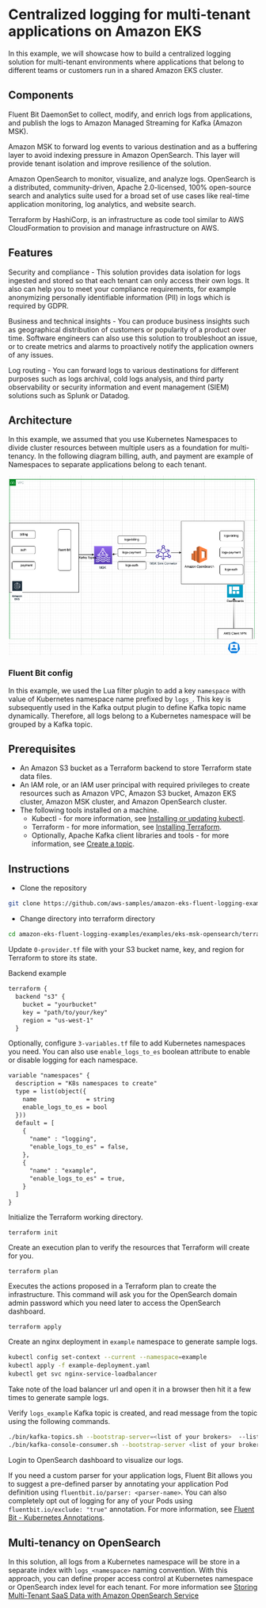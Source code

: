 # Centralized logging for multi-tenant applications on Amazon EKS

In this example, we will showcase how to build a centralized logging solution for multi-tenant environments where applications that belong to different teams or customers run in a shared Amazon EKS cluster.

## Components

Fluent Bit DaemonSet to collect, modify, and enrich logs from applications, and publish the logs to Amazon Managed Streaming for Kafka (Amazon MSK).

Amazon MSK to forward log events to various destination and as a buffering layer to avoid indexing pressure in Amazon OpenSearch. This layer will provide tenant isolation and improve resilience of the solution.

Amazon OpenSearch to monitor, visualize, and analyze logs. OpenSearch is a distributed, community-driven, Apache 2.0-licensed, 100% open-source search and analytics suite used for a broad set of use cases like real-time application monitoring, log analytics, and website search.

Terraform by HashiCorp, is an infrastructure as code tool similar to AWS CloudFormation to provision and manage infrastructure on AWS.

## Features

Security and compliance - This solution provides data isolation for logs ingested and stored so that each tenant can only access their own logs. It also can help you to meet your compliance requirements, for example anonymizing personally identifiable information (PII) in logs which is required by GDPR.

Business and technical insights -  You can produce business insights such as geographical distribution of customers or popularity of a product over time. Software engineers can also use this solution to troubleshoot an issue, or to create metrics and alarms to proactively notify the application owners of any issues.

Log routing - You can forward logs to various destinations for different purposes such as logs archival, cold logs analysis, and third party observability or security information and event management (SIEM) solutions such as Splunk or Datadog.

## Architecture

In this example, we assumed that you use Kubernetes Namespaces to divide cluster resources between multiple users as a foundation for multi-tenancy. In the following diagram billing, auth, and payment are example of Namespaces to separate applications belong to each tenant.

![Architecture](Ref-Architecture.png?raw=true "Title")

### Fluent Bit config

In this example, we used the Lua filter plugin to add a key `namespace` with value of Kubernetes namespace name prefixed by `logs_`. This key is subsequently used in the Kafka output plugin to define Kafka topic name dynamically. Therefore, all logs belong to a Kubernetes namespace will be grouped by a Kafka topic.

## Prerequisites

* An Amazon S3 bucket as a Terraform backend to store Terraform state data files.
* An IAM role, or an IAM user principal with required privileges to create resources such as Amazon VPC, Amazon S3 bucket, Amazon EKS cluster, Amazon MSK cluster, and Amazon OpenSearch cluster.
* The following tools installed on a machine.
  * Kubectl - for more information, see [Installing or updating kubectl](https://docs.aws.amazon.com/eks/latest/userguide/install-kubectl.html).
  * Terraform - for more information, see [Installing Terraform](https://developer.hashicorp.com/terraform/tutorials/aws-get-started/install-cli).
  * Optionally, Apache Kafka client libraries and tools - for more information, see [Create a topic](https://docs.aws.amazon.com/msk/latest/developerguide/create-topic.html).

## Instructions

* Clone the repository

```bash
git clone https://github.com/aws-samples/amazon-eks-fluent-logging-examples.git
```

* Change directory into terraform directory

```bash
cd amazon-eks-fluent-logging-examples/examples/eks-msk-opensearch/terraform
```

Update `0-provider.tf` file with your S3 bucket name, key, and region for Terraform to store its state.

Backend example

```hcl
terraform {
  backend "s3" {
    bucket = "yourbucket"
    key = "path/to/your/key"
    region = "us-west-1"
  }
```

Optionally, configure `3-variables.tf` file to add Kubernetes namespaces you need. You can also use `enable_logs_to_es` boolean attribute to enable or disable logging for each namespace.

```hcl
variable "namespaces" {
  description = "K8s namespaces to create"
  type = list(object({
    name              = string
    enable_logs_to_es = bool
  }))
  default = [
    {
      "name" : "logging",
      "enable_logs_to_es" = false,
    },
    {
      "name" : "example",
      "enable_logs_to_es" = true,
    }
  ]
}
```

Initialize the Terraform working directory.

```hcl
terraform init
```

Create an execution plan to verify the resources that Terraform will create for you.

```hcl
terraform plan
```

Executes the actions proposed in a Terraform plan to create the infrastructure. This command will ask you for the OpenSearch domain admin password which you need later to access the OpenSearch dashboard.

```hcl
terraform apply
```

Create an nginx deployment in `example` namespace to generate sample logs.

```bash
kubectl config set-context --current --namespace=example
kubectl apply -f example-deployment.yaml
kubectl get svc nginx-service-loadbalancer
```

Take note of the load balancer url and open it in a browser then hit it a few times to generate sample logs.

Verify `logs_example` Kafka topic is created, and read message from the topic using the following commands.

```bash
./bin/kafka-topics.sh --bootstrap-server=<list of your brokers>  --list
./bin/kafka-console-consumer.sh --bootstrap-server <list of your brokers> --topic logs_example
```

Login to OpenSearch dashboard to visualize our logs.

If you need a custom parser for your application logs, Fluent Bit allows you to suggest a pre-defined parser by annotating your application Pod definition using `fluentbit.io/parser: <parser-name>`. You can also completely opt out of logging for any of your Pods using `fluentbit.io/exclude: "true"` annotation. For more information, see [Fluent Bit - Kubernetes Annotations](https://docs.fluentbit.io/manual/pipeline/filters/kubernetes#kubernetes-annotations).

## Multi-tenancy on OpenSearch

In this solution, all logs from a Kubernetes namespace will be store in a separate index with `logs_<namespace>` naming convention. With this approach, you can define proper access control at Kubernetes namespace or OpenSearch index level for each tenant. For more information see [Storing Multi-Tenant SaaS Data with Amazon OpenSearch Service](https://aws.amazon.com/blogs/apn/storing-multi-tenant-saas-data-with-amazon-opensearch-service/)
